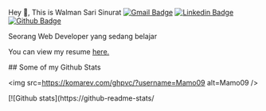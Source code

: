 Hey 👋, This is Walman Sari Sinurat [![Gmail Badge](https://img.shields.io/badge/-walmansinurat06@gmail.com-c14438?style=flat&logo=Gmail&logoColor=white&link=mailto:walmansinurat06@gmail.com)](mailto:walmansinurat06@gmail.com)  [![Linkedin Badge](https://img.shields.io/badge/-walmansinurat-0072b1?style=flat&logo=Linkedin&logoColor=white&link=https://www.linkedin.com/in/walmansinurat/)](https://www.linkedin.com/in/walmansinurat/)   [![Github Badge](https://img.shields.io/badge/-Walman2602-grey?style=flat&logo=github&logoColor=white&link=https://github.com/Walman2602/)](https://www.github.com/Walman2602/) <p align='left'>Seorang Web Developer yang sedang belajar</p><p align='left'> You can view my resume <a href='https://drive.google.com/file/d/1ywjXtQWH_nXkxOxsFl3ooLiWlhmoyr3h/view?usp=sharing' target=_blank><u>here</u>.</a></p> ## Some of my Github Stats <p align=left> <img src=https://komarev.com/ghpvc/?username=Mamo09 alt=Mamo09 /> </p>  [![Github stats](https://github-readme-stats/
